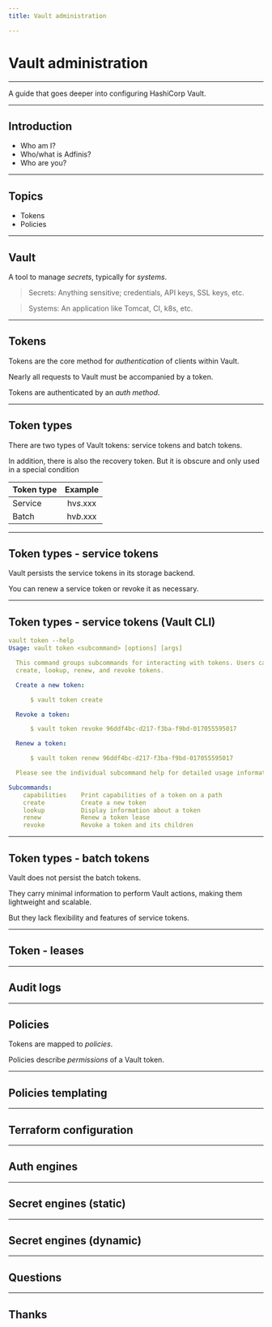 ```yaml
---
title: Vault administration

---
```


# Vault administration

---

A guide that goes deeper into configuring HashiCorp Vault.

---

## Introduction

- Who am I?
- Who/what is Adfinis?
- Who are you?

---

## Topics

- Tokens
- Policies

---

## Vault

A tool to manage *secrets*, typically for *systems*.

> Secrets: Anything sensitive; credentials, API keys, SSL keys, etc.

> Systems: An application like Tomcat, CI, k8s, etc.

----

## Tokens

Tokens are the core method for *authentication* of clients within Vault.

Nearly all requests to Vault must be accompanied by a token.

Tokens are authenticated by an *auth method*.

---

## Token types

There are two types of Vault tokens: service tokens and batch tokens.

In addition, there is also the recovery token. But it is obscure and only used in a special condition

| Token type | Example   |
|:-----------|:---------:|
| Service    | hv*s*.xxx |
| Batch      | hv*b*.xxx |

---

## Token types - service tokens

Vault persists the service tokens in its storage backend.

You can renew a service token or revoke it as necessary.

---

## Token types - service tokens (Vault CLI)

```yaml
vault token --help
Usage: vault token <subcommand> [options] [args]

  This command groups subcommands for interacting with tokens. Users can
  create, lookup, renew, and revoke tokens.

  Create a new token:

      $ vault token create

  Revoke a token:

      $ vault token revoke 96ddf4bc-d217-f3ba-f9bd-017055595017

  Renew a token:

      $ vault token renew 96ddf4bc-d217-f3ba-f9bd-017055595017

  Please see the individual subcommand help for detailed usage information.

Subcommands:
    capabilities    Print capabilities of a token on a path
    create          Create a new token
    lookup          Display information about a token
    renew           Renew a token lease
    revoke          Revoke a token and its children
```

---

## Token types - batch tokens

Vault does not persist the batch tokens.

They carry minimal information to perform Vault actions, making them lightweight and scalable.

But they lack flexibility and features of service tokens.

---

## Token - leases


---

## Audit logs



----

## Policies

Tokens are mapped to *policies*.

Policies describe *permissions* of a Vault token.

----

## Policies templating



----

## Terraform configuration


----

## Auth engines


---

## Secret engines (static)


---

## Secret engines (dynamic)



---

## Questions

---

## Thanks
